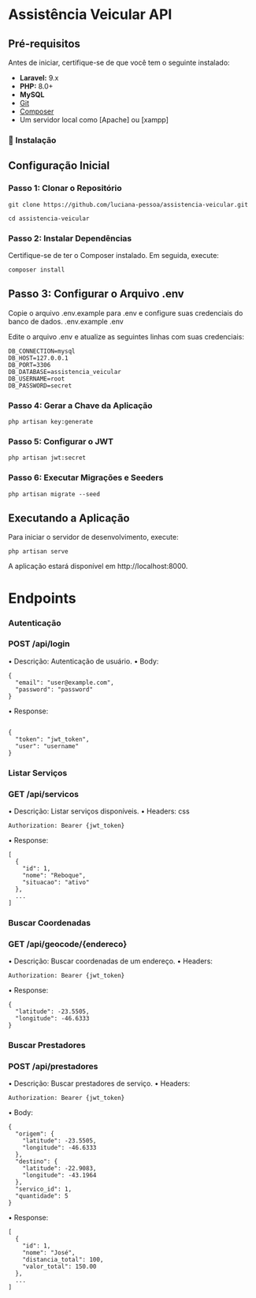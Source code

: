 # Assistência Veicular API

## Pré-requisitos

Antes de iniciar, certifique-se de que você tem o seguinte instalado:

- **Laravel:** 9.x
- **PHP:** 8.0+
- **MySQL**
- [Git](https://git-scm.com/)
- [Composer](https://getcomposer.org/)
- Um servidor local como [Apache] ou [xampp]


### 🔧 Instalação

## Configuração Inicial

### Passo 1: Clonar o Repositório

```
git clone https://github.com/luciana-pessoa/assistencia-veicular.git

cd assistencia-veicular
```
### Passo 2: Instalar Dependências
Certifique-se de ter o Composer instalado. Em seguida, execute:

```
composer install
```
## Passo 3: Configurar o Arquivo .env
Copie o arquivo .env.example para .env e configure suas credenciais do banco de dados.
.env.example .env

Edite o arquivo .env e atualize as seguintes linhas com suas credenciais:
```
DB_CONNECTION=mysql
DB_HOST=127.0.0.1
DB_PORT=3306
DB_DATABASE=assistencia_veicular
DB_USERNAME=root
DB_PASSWORD=secret

```
### Passo 4: Gerar a Chave da Aplicação
```
php artisan key:generate
```
### Passo 5: Configurar o JWT
```
php artisan jwt:secret
```
### Passo 6: Executar Migrações e Seeders
```
php artisan migrate --seed
```
## Executando a Aplicação
Para iniciar o servidor de desenvolvimento, execute:

```
php artisan serve
```
A aplicação estará disponível em http://localhost:8000.

# Endpoints
### Autenticação
### POST /api/login
•	Descrição: Autenticação de usuário.
•	Body:
```
{
  "email": "user@example.com",
  "password": "password"
}
```
•	 Response:
```

{
  "token": "jwt_token",
  "user": "username"
}
```
### Listar Serviços
### GET /api/servicos
•	Descrição: Listar serviços disponíveis.
•	Headers:
css
```
Authorization: Bearer {jwt_token}
```
•	Response:
```
[
  {
    "id": 1,
    "nome": "Reboque",
    "situacao": "ativo"
  },
  ...
]
```
### Buscar Coordenadas
### GET /api/geocode/{endereco}
•	Descrição: Buscar coordenadas de um endereço.
•	Headers:
```
Authorization: Bearer {jwt_token}
```
•	Response:
```
{
  "latitude": -23.5505,
  "longitude": -46.6333
}
```
### Buscar Prestadores
### POST /api/prestadores
•	Descrição: Buscar prestadores de serviço.
•	Headers:
```
Authorization: Bearer {jwt_token}
```
•	Body:
```
{
  "origem": {
    "latitude": -23.5505,
    "longitude": -46.6333
  },
  "destino": {
    "latitude": -22.9083,
    "longitude": -43.1964
  },
  "servico_id": 1,
  "quantidade": 5
}
```
•	Response:
```
[
  {
    "id": 1,
    "nome": "José",
    "distancia_total": 100,
    "valor_total": 150.00
  },
  ...
]
```
